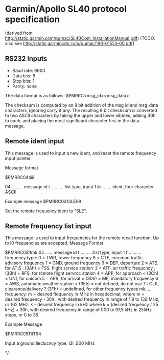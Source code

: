 Garmin/Apollo SL40 protocol specification
=========================================

(derived from http://static.garmin.com/pumac/SL40Com_InstallationManual.pdf)
(TODO: also see http://static.garmincdn.com/pumac/190-01553-00.pdf)

RS232 Inputs
------------
 * Baud rate: 9600
 * Data bits: 8
 * Stop bits: 1
 * Parity: none

The data format is as follows: $PMRRC<msg_id><msg_data><chksum><cr>

The checksum is computed by an 8 bit addition of the msg id and msg_data characters,
ignoring carry if any. The resulting 8 bit checksum is converted to two ASCII characters by
taking the upper and lower nibbles, adding 30h to each, and placing the most significant
character first in thc data message.

Remote ident input
------------------

This message is used to input a new ident, and reset the remote frequency input pointer.

Message format

$PMRRC04tiiii<chksum><cr>

04 ......... message id
t .......... list type, input 1
iiii ....... ident, four character ASCII

Example message
$PMRRC041SLE<space>99<cr>

Set the remote frequency ident to "SLE".

Remote frequency list input
---------------------------

This message is used to input frequencies for the remote recall function. Up to l0 frequencies are accepted.
Message Format

$PMRRC05tfmk<chksum><cr>
05 .......message id
t ..........1ist type, input 1
f .......... frequency type:
0 = TWR, tower frequency           8 = CTF, cornmon traffic advisory frequency
1 = GND, ground frequency          9 = DEP, departure
2 = ATS, for ATIS                  : (3Ah) = FSS. flight scrvice statiorr
3 = ATF, air traffic frequcncy     ; (3Bh) = RFS, for rcmote flight servrcc station
4 = APP, for approach              < (3Ch) = UNI, for unicom
5 = ARR, for arrival               = (3Dh) = MF, mandatory frcquency
6 = AWS, automatic weather station > (3Eh) = not defined, do not use
7 : CLR, clearance/delivery        ? (3Fh) = undefined, for other frequency types
mk...... frequency:
m = desired fiequency in MHz in hexadecimal, where m = desired frequency -
30h , with desired frequency in range of 1l8 to 136 MHz, or 162 MHz.
k - desired frequency in kHz where k = (desired frequency / 25 kHz) + 30h, with
desired frequency in range of 000 to 97,5 kHz in 25kHz steps, or 0 to 39.

Example Message

$PMRRC0511IT64<cr>

Input a ground lieclucncy type, l2l .900 MHz

*/